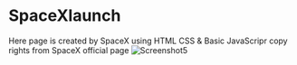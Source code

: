 # SpaceXlaunch
Here page is created by SpaceX using HTML CSS & Basic JavaScripr
copy rights from SpaceX official page 
![Screenshot5](https://user-images.githubusercontent.com/83111946/182158434-52cb33dd-414a-4657-95c2-1d485eba52c4.png)
